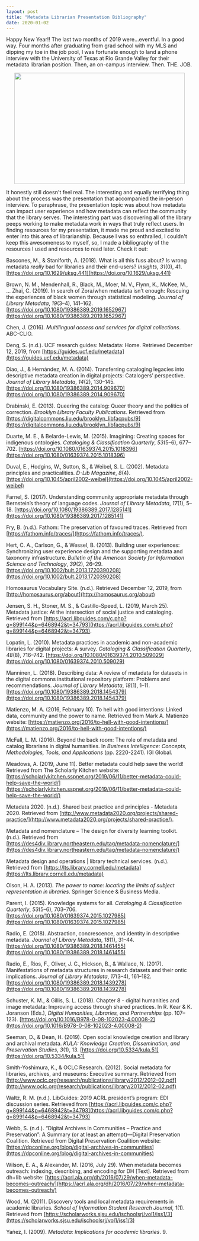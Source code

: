 ```yaml
---
layout: post
title: "Metadata Librarian Presentation Bibliography"
date: 2020-01-02
---
```


Happy New Year!! The last two months of 2019 were...eventful. In a good way. Four months after graduating from grad school with my MLS and dipping my toe in the job pool, I was fortunate enough to land a phone interview with the University of Texas at Rio Grande Valley for their metadata librarian position. Then, an on-campus interview. Then. THE. JOB.

<p align="center">
  <img width="460" height="300" src="https://media2.giphy.com/media/Nm8ZPAGOwZUQM/giphy.gif">
</p>

It honestly still doesn't feel real. The interesting and equally terrifying thing about the process was the presentation that accompanied the in-person interview. To paraphrase, the presentation topic was about how metadata can impact user experience and how metadata can reflect the community that the library serves. The interesting part was discovering all of the library peeps working to make metadata work in ways that truly reflect users. In finding resources for my presentation, it made me proud and excited to enter into this area of librarianship. Because I was so enthralled, I couldn't keep this awesomeness to myself, so, I made a bibliography of the resources I used and resources to read later. Check it out: 

Bascones, M., & Staniforth, A. (2018). What is all this fuss about? Is wrong metadata *really* bad for libraries and their end-users? *Insights*, *31*(0), 41. [https://doi.org/10.1629/uksg.441](https://doi.org/10.1629/uksg.441)

Brown, N. M., Mendenhall, R., Black, M., Moer, M. V., Flynn, K., McKee, M., … Zhai, C. (2019). In search of Zora/when metadata isn’t enough: Rescuing the experiences of black women through statistical modeling. *Journal of Library Metadata*, *19*(3–4), 141–162. [https://doi.org/10.1080/19386389.2019.1652967](https://doi.org/10.1080/19386389.2019.1652967)

Chen, J. (2016). *Multilingual access and services for digital collections*. ABC-CLIO.

Deng, S. (n.d.). UCF research guides: Metadata: Home. Retrieved December 12, 2019, from [https://guides.ucf.edu/metadata](https://guides.ucf.edu/metadata)

Diao, J., & Hernández, M. A. (2014). Transferring cataloging legacies into descriptive metadata creation in digital projects: Catalogers’ perspective. *Journal of Library Metadata*, *14*(2), 130–145. [https://doi.org/10.1080/19386389.2014.909670](https://doi.org/10.1080/19386389.2014.909670)

Drabinski, E. (2013). Queering the catalog: Queer theory and the politics of correction. *Brooklyn Library Faculty Publications*. Retrieved from [https://digitalcommons.liu.edu/brooklyn_libfacpubs/9](https://digitalcommons.liu.edu/brooklyn_libfacpubs/9)

Duarte, M. E., & Belarde-Lewis, M. (2015). Imagining: Creating spaces for indigenous ontologies. *Cataloging & Classification Quarterly*, *53*(5–6), 677–702. [https://doi.org/10.1080/01639374.2015.1018396](https://doi.org/10.1080/01639374.2015.1018396)

Duval, E., Hodgins, W., Sutton, S., & Weibel, S. L. (2002). Metadata principles and practicalities. *D-Lib Magazine*, *8*(4). [https://doi.org/10.1045/april2002-weibel](https://doi.org/10.1045/april2002-weibel)

Farnel, S. (2017). Understanding community appropriate metadata through Bernstein’s theory of language codes. *Journal of Library Metadata*, *17*(1), 5–18. [https://doi.org/10.1080/19386389.2017.1285141](https://doi.org/10.1080/19386389.2017.1285141)

Fry, B. (n.d.). Fathom: The preservation of favoured traces. Retrieved from [https://fathom.info/traces/](https://fathom.info/traces/).

Hert, C. A., Carlson, G., & Wessel, B. (2013). Building user experiences: Synchronizing user experience design and the supporting metadata and taxonomy infrastructure. *Bulletin of the American Society for Information Science and Technology*, *39*(2), 26–29. [https://doi.org/10.1002/bult.2013.1720390208](https://doi.org/10.1002/bult.2013.1720390208)

Homosaurus Vocabulary Site. (n.d.). Retrieved December 12, 2019, from [http://homosaurus.org/about](http://homosaurus.org/about)

Jensen, S. H., Stoner, M. S., & Castillo-Speed, L. (2019, March 25). Metadata justice: At the intersection of social justice and cataloging. Retrieved from [https://acrl.libguides.com/c.php?g=899144&p=6468942&t=34793](https://acrl.libguides.com/c.php?g=899144&p=6468942&t=34793).

Lopatin, L. (2010). Metadata practices in academic and non-academic libraries for digital projects: A survey. *Cataloging & Classification Quarterly*, *48*(8), 716–742. [https://doi.org/10.1080/01639374.2010.509029](https://doi.org/10.1080/01639374.2010.509029)

Manninen, L. (2018). Describing data: A review of metadata for datasets in the digital commons institutional repository platform: Problems and recommendations. *Journal of Library Metadata*, *18*(1), 1–11. [https://doi.org/10.1080/19386389.2018.1454379](https://doi.org/10.1080/19386389.2018.1454379)

Matienzo, M. A. (2016, February 10). To hell with good intentions: Linked data, community and the power to name. Retrieved from Mark A. Matienzo website: [https://matienzo.org/2016/to-hell-with-good-intentions/](https://matienzo.org/2016/to-hell-with-good-intentions/)

McFall, L. M. (2016). Beyond the back room: The role of metadata and catalog librarians in digital humanities. In *Business Intelligence: Concepts, Methodologies, Tools, and Applications* (pp. 2220-2241). IGI Global.

Meadows, A. (2019, June 11). Better metadata could help save the world! Retrieved from The Scholarly Kitchen website: [https://scholarlykitchen.sspnet.org/2019/06/11/better-metadata-could-help-save-the-world/](https://scholarlykitchen.sspnet.org/2019/06/11/better-metadata-could-help-save-the-world/)

Metadata 2020. (n.d.). Shared best practice and principles - Metadata 2020. Retrieved from [http://www.metadata2020.org/projects/shared-practice/](http://www.metadata2020.org/projects/shared-practice/). 

Metadata and nomenclature – The design for diversity learning toolkit. (n.d.). Retrieved from [https://des4div.library.northeastern.edu/tag/metadata-nomenclature/](https://des4div.library.northeastern.edu/tag/metadata-nomenclature/)

Metadata design and operations \| library technical services. (n.d.). Retrieved from [https://lts.library.cornell.edu/metadata](https://lts.library.cornell.edu/metadata)

Olson, H. A. (2013). *The power to name: locating the limits of subject representation in libraries*. Springer Science & Business Media.

Parent, I. (2015). Knowledge systems for all. *Cataloging & Classification Quarterly*, *53*(5–6), 703–706. [https://doi.org/10.1080/01639374.2015.1027985](https://doi.org/10.1080/01639374.2015.1027985)

Radio, E. (2018). Abstraction, concrescence, and identity in descriptive metadata. *Journal of Library Metadata*, *18*(1), 31–44. [https://doi.org/10.1080/19386389.2018.1461455](https://doi.org/10.1080/19386389.2018.1461455)

Radio, E., Rios, F., Oliver, J. C., Hickson, B., & Wallace, N. (2017). Manifestations of metadata structures in research datasets and their ontic implications. *Journal of Library Metadata*, *17*(3–4), 161–182. [https://doi.org/10.1080/19386389.2018.1439278](https://doi.org/10.1080/19386389.2018.1439278)

Schuster, K. M., & Gillis, S. L. (2018). Chapter 8 - digital humanities and image metadata: Improving access through shared practices. In R. Kear & K. Joranson (Eds.), *Digital Humanities, Libraries, and Partnerships* (pp. 107–123). [https://doi.org/10.1016/B978-0-08-102023-4.00008-2](https://doi.org/10.1016/B978-0-08-102023-4.00008-2)

Seeman, D., & Dean, H. (2019). Open social knowledge creation and library and archival metadata. *KULA: Knowledge Creation, Dissemination, and Preservation Studies*, *3*(1), 13. [https://doi.org/10.5334/kula.51](https://doi.org/10.5334/kula.51)

Smith-Yoshimura, K., & OCLC Research. (2012). Social metadata for libraries, archives, and museums: Executive summary. Retrieved from [http://www.oclc.org/research/publications/library/2012/2012-02.pdf](http://www.oclc.org/research/publications/library/2012/2012-02.pdf)

Waltz, R. M. (n.d.). LibGuides: 2019 ACRL president’s program: EDI discussion series. Retrieved from [https://acrl.libguides.com/c.php?g=899144&p=6468942&t=34793](https://acrl.libguides.com/c.php?g=899144&p=6468942&t=34793)

Webb, S. (n.d.). “Digital Archives in Communities – Practice and Preservation”: A Summary (or at least an attempt)—Digital Preservation Coalition. Retrieved from Digital Preservation Coalition website: [https://dpconline.org/blog/digital-archives-in-communities](https://dpconline.org/blog/digital-archives-in-communities)

Wilson, E. A., & Alexander, M. (2016, July 29). When metadata becomes outreach: indexing, describing, and encoding for DH [Text]. Retrieved from dh+lib website: [https://acrl.ala.org/dh/2016/07/29/when-metadata-becomes-outreach/](https://acrl.ala.org/dh/2016/07/29/when-metadata-becomes-outreach/)

Wood, M. (2011). Discovery tools and local metadata requirements in academic libraries. *School of Information Student Research Journal*, *1*(1). Retrieved from [https://scholarworks.sjsu.edu/ischoolsrj/vol1/iss1/3](https://scholarworks.sjsu.edu/ischoolsrj/vol1/iss1/3)

Yañez, I. (2009). *Metadata: Implications for academic libraries*. 9.
